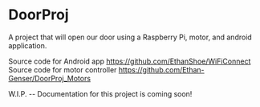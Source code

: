 # DoorProj
A project that will open our door using a Raspberry Pi, motor, and android application.

Source code for Android app https://github.com/EthanShoe/WiFiConnect
Source code for motor controller https://github.com/Ethan-Genser/DoorProj_Motors

W.I.P. -- Documentation for this project is coming soon!
